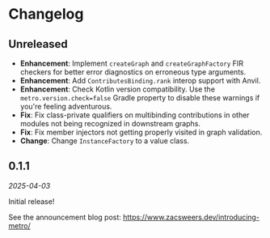 Changelog
=========

**Unreleased**
--------------

- **Enhancement**: Implement `createGraph` and `createGraphFactory` FIR checkers for better error diagnostics on erroneous type arguments.
- **Enhancement**: Add `ContributesBinding.rank` interop support with Anvil.
- **Enhancement**: Check Kotlin version compatibility. Use the `metro.version.check=false` Gradle property to disable these warnings if you're feeling adventurous.
- **Fix**: Fix class-private qualifiers on multibinding contributions in other modules not being recognized in downstream graphs.
- **Fix**: Fix member injectors not getting properly visited in graph validation.
- **Change**: Change `InstanceFactory` to a value class.

0.1.1
-----

_2025-04-03_

Initial release!

See the announcement blog post: https://www.zacsweers.dev/introducing-metro/
